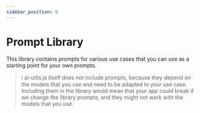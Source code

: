 ```yaml
---
sidebar_position: 0
---
```


# Prompt Library

This library contains prompts for various use cases that you can use as a starting point for your own prompts.

> ℹ️ ai-utils.js itself does not include prompts, because they depend on the models that you use and need to be adapted to your use case. Including them in the library would mean that your app could break if we change the library prompts, and they might not work with the models that you use.
